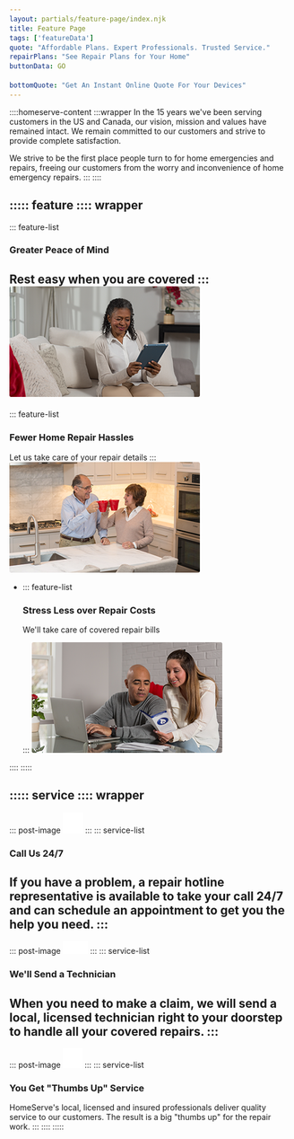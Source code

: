 ```yaml
---
layout: partials/feature-page/index.njk
title: Feature Page
tags: ['featureData']
quote: "Affordable Plans. Expert Professionals. Trusted Service."
repairPlans: "See Repair Plans for Your Home"
buttonData: GO

bottomQuote: "Get An Instant Online Quote For Your Devices"
---
```

<!-- Please dont edit anything where three or more : are present  -->

::::homeserve-content
:::wrapper
In the 15 years we've been serving customers in the US and Canada, our vision, mission and values have remained intact. We remain committed to our customers and strive to provide complete satisfaction.

We strive to be the first place people turn to for home emergencies and repairs, freeing our customers from the worry and inconvenience of home emergency repairs.
:::
::::

::::: feature
:::: wrapper
- 
  ::: feature-list
  ### Greater Peace of Mind 
  Rest easy when you are covered
  ::: 
  ![](/assets/images/data-landing-page/ALPPeace.png)
- 
  ::: feature-list
  ###  Fewer Home Repair Hassles
  Let us take care of your repair details
  ::: 
  ![](/assets/images/data-landing-page/ALPHassle.png)
  
- 
  ::: feature-list
  ###  Stress Less over Repair Costs
  We'll take care of covered repair bills
  
  ::: 
  ![](/assets/images/data-landing-page/ALPStress.png)

::::
:::::

::::: service
:::: wrapper
- 
  ::: post-image
  ![](/assets/images/data-landing-page/icon-phone.png)
  :::
  ::: service-list
  ###  Call Us 24/7
  If you have a problem, a repair hotline representative is available to take your call 24/7 and can schedule an appointment to get you the help you need.
  ::: 
- 
  ::: post-image
  ![](/assets/images/data-landing-page/icon-car.png)
  :::
  ::: service-list
  ###  We'll Send a Technician
  When you need to make a claim, we will send a local, licensed technician right to your doorstep to handle all your covered repairs.
  ::: 
- 
  ::: post-image
  ![](/assets/images/data-landing-page/icon-ok.png)
  :::
  ::: service-list
  ###  You Get "Thumbs Up" Service
  HomeServe's local, licensed and insured professionals deliver quality service to our customers. The result is a big "thumbs up" for the repair work.
  ::: 
::::
:::::

<!-- ::::: service
:::: wrapper
-
  ![](/assets/images/data-landing-page/icon-phone.png)
    
  ::: service-list
  ### Call Us 24/7
   If you have a problem, a repair hotline representative is available to take your call 24/7 and can schedule an appointment to get you the help you need.
  :::
-
  ![](/assets/images/data-landing-page/icon-car.png)
  
  ::: service-list
  ### We'll Send a Technician
   When you need to make a claim, we will send a local, licensed technician right to your doorstep to handle all your covered repairs.
  :::
-
  ![](/assets/images/data-landing-page/icon-ok.png)
    
  ::: service-list
  ### You Get "Thumbs Up" Service
   HomeServe's local, licensed and insured professionals deliver quality service to our customers. The result is a big "thumbs up" for the repair work.
  :::
-
::::
::::: -->